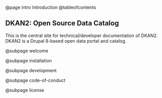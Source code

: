 @page intro Introduction
@tableofcontents

## DKAN2: Open Source Data Catalog

This is the central site for technical/developer documentation of DKAN2. 
DKAN2 is a Drupal 8-based open data portal and catalog.


@subpage welcome

@subpage installation

@subpage development

@subpage code-of-conduct

@subpage license